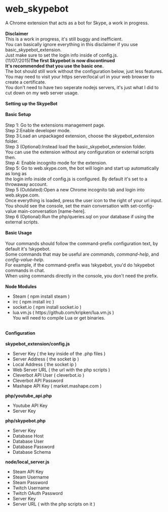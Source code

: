 # web_skypebot
A Chrome extension that acts as a bot for Skype, a work in progress.</br></br>
<b>Disclaimer</b></br>
This is a work in progress, it's still buggy and inefficient.
</br>
You can basically ignore everything in this disclaimer if you use basic_skypebot_extension.</br>
Just make sure to set the login info inside of config.js. </br>
(11/07/2015)<b>The first Skypebot is now discontinued</br> 
It's recommended that you use the basic one.</b>
</br>
The bot should still work without the configuration below, just less features.</br>
You may need to visit your https server/local url in your web browser to create a certificate.
</br>
You don't need to have two seperate nodejs servers, it's just what I did to cut down on my web server usage.
</br>
</br>
<b>Setting up the SkypeBot</b></br>
</br>
<b>Basic Setup</b></br></br>
Step 1: Go to the extensions management page.</br>
Step 2:Enable developer mode.</br>
Step 3:Load an unpackaged extension, choose the skypebot_extension folder.</br>
Step 3 (Optional):Instead load the basic_skypebot_extension folder.</br>
You can use the extension without any configuration or external scripts then.</br>
Step 4: Enable incognito mode for the extension.</br>
Step 5: Go to web.skype.com, the bot will login and start up automatically as long as</br>
the login info inside of config.js is configured. By default it's set to a throwaway account.</br>
Step 5 (Outdated):Open a new Chrome incognito tab and login into web.skype.com.</br>
Once everything is loaded, press the user icon to the right of your url input.</br>
You should see the console, set the main conversation with set-config-value main-conversation [name-here].</br>
Step 6 (Optional):Run the php/queries.sql on your database if using the external scripts.</br>
</br>
<b>Basic Usage</b></br></br>
Your commands should follow the command-prefix configuration text, by default it's !skypebot.</br>
Some commands that may be useful are <i>commands</i>, <i>command-help</i>, and <i>config-value-help</i>.</br>
For example, if the command-prefix was !skypebot, you'd do !skypebot commands in chat.</br>
When using commands directly in the console, you don't need the prefix.</br>
</br>
<b>Node Modules</b></br>
<ul>
    <li>Steam ( npm install steam )</li>
    <li>irc ( npm install irc )</li>
    <li>socket.io ( npm install socket.io )</li>
    <li>lua.vm.js ( https://github.com/kripken/lua.vm.js )</br>You will need to compile Lua or get binaries.</li>
</ul>
</br>
<b>Configuration</b></br>
</br>
<b>skypebot_extension/config.js</b></br>
<ul>
    <li>Server Key ( the key inside of the .php files )</li>
    <li>Server Address ( the socket ip )</li>
    <li>Local Address ( the socket ip )</li>
    <li>Web Server URL ( the url with the php scripts )</li>
    <li>Cleverbot API User ( cleverbot.io )</li>
    <li>Cleverbot API Password</li>
    <li>Mashape API Key ( market.mashape.com )</li>
</ul>
<b>php/youtube_api.php</b></br>
<ul>
    <li>Youtube API Key</li>
    <li>Server Key</li>
</ul>
<b>php/skypebot.php</b></br>
<ul>
    <li>Server Key</li>
    <li>Database Host</li>
    <li>Database User</li>
    <li>Database Password</li>
    <li>Database Schema</li>
</ul>
<b>node/local_server.js</b></br>
<ul>
    <li>Steam API Key</li>
    <li>Steam Username</li>
    <li>Steam Password</li>
    <li>Twitch Username</li>
    <li>Twitch OAuth Password</li>
    <li>Server Key</li>
    <li>Server URL ( with the php scripts on it )</li>
</ul>
